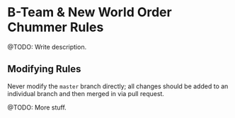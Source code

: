 # B-Team & New World Order Chummer Rules

@TODO: Write description.

## Modifying Rules

Never modify the `master` branch directly; all changes should be added to an individual branch and then merged in via pull request.

@TODO: More stuff.

